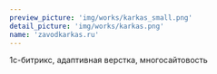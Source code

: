```yaml
---
preview_picture: 'img/works/karkas_small.png'
detail_picture: 'img/works/karkas.png'
name: 'zavodkarkas.ru'
---
```

1с-битрикс, адаптивная верстка, многосайтовость
